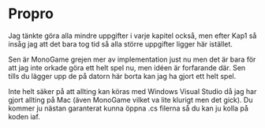 # Propro
Jag tänkte göra alla mindre uppgifter i varje kapitel också, men efter Kap1 så insåg jag att det bara tog tid så alla större uppgifter ligger här istället. 

Sen är MonoGame grejen mer av implementation just nu men det är bara för att jag inte orkade göra ett helt spel nu, men idéen är forfarande där. Sen tills du lägger upp de på datorn här borta kan jag ha gjort ett helt spel. 

Inte helt säker på att allting kan köras med Windows Visual Studio då jag har gjort allting på Mac (även MonoGame vilket va lite klurigt men det gick). Du kommer ju nästan garanterat kunna öppna .cs filerna så du kan ju kolla på koden iaf. 
